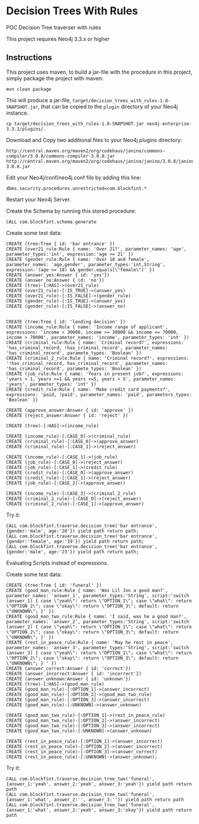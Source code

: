 # Decision Trees With Rules
POC Decision Tree traverser with rules

This project requires Neo4j 3.3.x or higher

Instructions
------------ 

This project uses maven, to build a jar-file with the procedure in this
project, simply package the project with maven:

    mvn clean package

This will produce a jar-file, `target/decision_trees_with_rules-1.0-SNAPSHOT.jar`,
that can be copied to the `plugin` directory of your Neo4j instance.

    cp target/decision_trees_with_rules-1.0-SNAPSHOT.jar neo4j-enterprise-3.3.1/plugins/.
    

Download and Copy two additional files to your Neo4j plugins directory:

    http://central.maven.org/maven2/org/codehaus/janino/commons-compiler/3.0.8/commons-compiler-3.0.8.jar
    http://central.maven.org/maven2/org/codehaus/janino/janino/3.0.8/janino-3.0.8.jar


Edit your Neo4j/conf/neo4j.conf file by adding this line:

    dbms.security.procedures.unrestricted=com.blockfint.*    

Restart your Neo4j Server.

Create the Schema by running this stored procedure:

    CALL com.blockfint.schema.generate
    
Create some test data:

    CREATE (tree:Tree { id: 'bar entrance' })
    CREATE (over21_rule:Rule { name: 'Over 21?', parameter_names: 'age', parameter_types:'int', expression:'age >= 21' })
    CREATE (gender_rule:Rule { name: 'Over 18 and female', parameter_names: 'age,gender', parameter_types:'int,String', expression:'(age >= 18) && gender.equals(\"female\")' })
    CREATE (answer_yes:Answer { id: 'yes'})
    CREATE (answer_no:Answer { id: 'no'})
    CREATE (tree)-[:HAS]->(over21_rule)
    CREATE (over21_rule)-[:IS_TRUE]->(answer_yes)
    CREATE (over21_rule)-[:IS_FALSE]->(gender_rule)
    CREATE (gender_rule)-[:IS_TRUE]->(answer_yes)
    CREATE (gender_rule)-[:IS_FALSE]->(answer_no)


    CREATE (tree:Tree { id: 'lending decision' })
    CREATE (income_rule:Rule { name: 'Income range of applicant', expressions: 'income < 30000, income >= 30000 && income <= 70000, income > 70000', parameter_names: 'income', parameter_types: 'int' })
    CREATE (criminal_rule:Rule { name: 'Criminal record?', expressions: 'has_criminal_record, !has_criminal_record', parameter_names: 'has_criminal_record', paramete_types: 'Boolean' })
    CREATE (criminal_2_rule:Rule { name: 'Criminal record?', expressions: '!has_criminal_record, has_criminal_record', parameter_names: 'has_criminal_record', paramete_types: 'Boolean' })
    CREATE (job_rule:Rule { name: 'Years in present job?', expressions: 'years < 1, years >=1 && years <=5, years > 5', parameter_names: 'years', parameter_types: 'int' })
    CREATE (credit_rule:Rule { name: 'Make credit card payments?', expressions: 'paid, !paid', parameter_names: 'paid', parameters_types: 'Boolean' })

    CREATE (approve_answer:Answer { id: 'approve' })
    CREATE (reject_answer:Answer { id: 'reject' })

    CREATE (tree)-[:HAS]->(income_rule)

    CREATE (income_rule)-[:CASE_0]->(criminal_rule)
    CREATE (criminal_rule)-[:CASE_0]->(approve_answer)
    CREATE (criminal_rule)-[:CASE_1]->(reject_answer)

    CREATE (income_rule)-[:CASE_1]->(job_rule)
    CREATE (job_rule)-[:CASE_0]->(reject_answer)
    CREATE (job_rule)-[:CASE_1]->(credit_rule)
    CREATE (credit_rule)-[:CASE_0]->(approve_answer)
    CREATE (credit_rule)-[:CASE_1]->(reject_answer)
    CREATE (job_rule)-[:CASE_2]->(approve_answer)

    CREATE (income_rule)-[:CASE_3]->(criminal_2_rule)
    CREATE (criminal_2_rule)-[:CASE_0]->(reject_answer)
    CREATE (criminal_2_rule)-[:CASE_1]->(approve_answer)

Try it:

    CALL com.blockfint.traverse.decision_tree('bar entrance', {gender:'male', age:'20'}) yield path return path;
    CALL com.blockfint.traverse.decision_tree('bar entrance', {gender:'female', age:'19'}) yield path return path;
    CALL com.blockfint.traverse.decision_tree('bar entrance', {gender:'male', age:'23'}) yield path return path;     
    
    
Evaluating Scripts instead of expressions.

Create some test data:

    CREATE (tree:Tree { id: 'funeral' })
    CREATE (good_man_rule:Rule { name: 'Was Lil Jon a good man?', parameter_names: 'answer_1', parameter_types:'String', script:'switch (answer_1) { case \"yeah\": return \"OPTION_1\"; case \"what\": return \"OPTION_2\"; case \"okay\": return \"OPTION_3\"; default: return \"UNKNOWN\"; }' })
    CREATE (good_man_two_rule:Rule { name: 'I said, was he a good man?', parameter_names: 'answer_2', parameter_types:'String', script:'switch (answer_2) { case \"yeah\": return \"OPTION_1\"; case \"what\": return \"OPTION_2\"; case \"okay\": return \"OPTION_3\"; default: return \"UNKNOWN\"; }' })
    CREATE (rest_in_peace_rule:Rule { name: 'May he rest in peace', parameter_names: 'answer_3', parameter_types:'String', script:'switch (answer_3) { case \"yeah\": return \"OPTION_1\"; case \"what\": return \"OPTION_2\"; case \"okay\": return \"OPTION_3\"; default: return \"UNKNOWN\"; } ' })
    CREATE (answer_correct:Answer { id: 'correct'})
    CREATE (answer_incorrect:Answer { id: 'incorrect'})
    CREATE (answer_unknown:Answer { id: 'unknown'})
    CREATE (tree)-[:HAS]->(good_man_rule)
    CREATE (good_man_rule)-[:OPTION_1]->(answer_incorrect)
    CREATE (good_man_rule)-[:OPTION_2]->(good_man_two_rule)
    CREATE (good_man_rule)-[:OPTION_3]->(answer_incorrect)
    CREATE (good_man_rule)-[:UNKNOWN]->(answer_unknown)
    
    CREATE (good_man_two_rule)-[:OPTION_1]->(rest_in_peace_rule)
    CREATE (good_man_two_rule)-[:OPTION_2]->(answer_incorrect)
    CREATE (good_man_two_rule)-[:OPTION_3]->(answer_incorrect)
    CREATE (good_man_two_rule)-[:UNKNOWN]->(answer_unknown)
    
    CREATE (rest_in_peace_rule)-[:OPTION_1]->(answer_incorrect)
    CREATE (rest_in_peace_rule)-[:OPTION_2]->(answer_incorrect)
    CREATE (rest_in_peace_rule)-[:OPTION_3]->(answer_correct)
    CREATE (rest_in_peace_rule)-[:UNKNOWN]->(answer_unknown);    

    
Try it:


    CALL com.blockfint.traverse.decision_tree_two('funeral', {answer_1:'yeah', answer_2:'yeah', answer_3:'yeah'}) yield path return path    
    CALL com.blockfint.traverse.decision_tree_two('funeral', {answer_1:'what', answer_2:'', answer_3:''}) yield path return path    
    CALL com.blockfint.traverse.decision_tree_two('funeral', {answer_1:'what', answer_2:'yeah', answer_3:'okay'}) yield path return path    